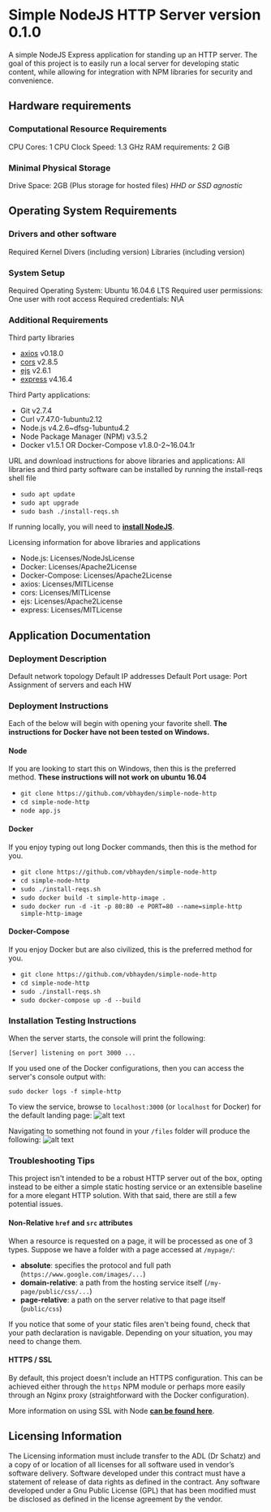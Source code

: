 # Simple NodeJS HTTP Server version 0.1.0
A simple NodeJS Express application for standing up an HTTP server.  The goal of this project is to easily run a local server for developing static content, while allowing for integration with NPM libraries for security and convenience.

## Hardware requirements
### Computational Resource Requirements
CPU Cores: 1
CPU Clock Speed: 1.3 GHz
RAM requirements: 2 GiB
### Minimal Physical Storage
Drive Space: 2GB (Plus storage for hosted files)
*HHD or SSD agnostic*

## Operating System Requirements
### Drivers and other software
Required Kernel Divers (including version)
Libraries (including version)
### System Setup
Required Operating System: Ubuntu 16.04.6 LTS
Required user permissions: One user with root access
Required credentials: N\A
### Additional Requirements
Third party libraries
- [axios](https://www.npmjs.com/package/axios) v0.18.0
- [cors](https://www.npmjs.com/package/cors) v2.8.5
- [ejs](https://www.npmjs.com/package/ejs) v2.6.1
- [express](https://www.npmjs.com/package/express) v4.16.4

Third Party applications:
- Git v2.7.4
- Curl v7.47.0-1ubuntu2.12
- Node.js v4.2.6~dfsg-1ubuntu4.2
- Node Package Manager (NPM) v3.5.2
- Docker v1.5.1 OR Docker-Compose v1.8.0-2~16.04.1r

URL and download instructions for above libraries and applications:
All libraries and third party software can be installed by running the install-reqs shell file

- `sudo apt update`
- `sudo apt upgrade`
- `sudo bash ./install-reqs.sh`

If running locally, you will need to **[install NodeJS](https://nodejs.org/en/download/)**.

Licensing information for above libraries and applications
- Node.js: Licenses/NodeJsLicense
- Docker: Licenses/Apache2License
- Docker-Compose: Licenses/Apache2License
- axios: Licenses/MITLicense
- cors: Licenses/MITLicense
- ejs: Licenses/Apache2License
- express: Licenses/MITLicense

## Application Documentation
### Deployment Description
Default network topology
Default IP addresses
Default Port usage: Port
Assignment of servers and each HW
### Deployment Instructions
Each of the below will begin with opening your favorite shell.  **The instructions for Docker have not been tested on Windows.**
#### Node
If you are looking to start this on Windows, then this is the preferred method. **These instructions will not work on ubuntu 16.04**
- `git clone https://github.com/vbhayden/simple-node-http`
- `cd simple-node-http`
- `node app.js`
#### Docker
If you enjoy typing out long Docker commands, then this is the method for you.
- `git clone https://github.com/vbhayden/simple-node-http`
- `cd simple-node-http`
- `sudo ./install-reqs.sh`
- `sudo docker build -t simple-http-image .`
- `sudo docker run -d -it -p 80:80 -e PORT=80 --name=simple-http simple-http-image`

#### Docker-Compose
If you enjoy Docker but are also civilized, this is the preferred method for you.
- `git clone https://github.com/vbhayden/simple-node-http`
- `cd simple-node-http`
- `sudo ./install-reqs.sh`
- `sudo docker-compose up -d --build`

### Installation Testing Instructions
When the server starts, the console will print the following:
```
[Server] listening on port 3000 ...
```
If you used one of the Docker configurations, then you can access the server's console output with:
```
sudo docker logs -f simple-http
```

To view the service, browse to `localhost:3000` (or `localhost` for Docker) for the default landing page:
![alt text](https://i.imgur.com/2P3mAl9.png "Default landing page")

Navigating to something not found in your `/files` folder will produce the following:
![alt text](https://i.imgur.com/GvPEwDa.png "404")

### Troubleshooting Tips
This project isn't intended to be a robust HTTP server out of the box, opting instead to be either a simple static hosting service or an extensible baseline for a more elegant HTTP solution.  With that said, there are still a few potential issues.

#### Non-Relative `href` and `src` attributes
When a resource is requested on a page, it will be processed as one of 3 types.  Suppose we have a folder with a page accessed at `/mypage/`:
- **absolute**: specifies the protocol and full path (`https://www.google.com/images/...`)
- **domain-relative**: a path from the hosting service itself (`/my-page/public/css/...`)
- **page-relative**: a path on the server relative to that page itself (`public/css`)

If you notice that some of your static files aren't being found, check that your path declaration is navigable.  Depending on your situation, you may need to change them.

#### HTTPS / SSL
By default, this project doesn't include an HTTPS configuration.  This can be achieved either through the `https` NPM module or perhaps more easily through an Nginx proxy (straightforward with the Docker configuration).

More information on using SSL with Node **[can be found here](https://www.sitepoint.com/how-to-use-ssltls-with-node-js/)**.

## Licensing Information
The Licensing information must include transfer to the ADL (Dr Schatz) and a copy of or location of all licenses for all software used in vendor’s software delivery.
Software developed under this contract must have a statement of release of data rights as defined in the contract.
Any software developed under a Gnu Public License (GPL) that has been modified must be disclosed as defined in the license agreement by the vendor.


